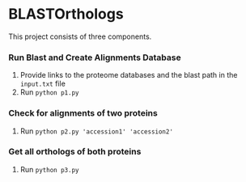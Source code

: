 # BLASTOrthologs

This project consists of three components.

### Run Blast and Create Alignments Database 
1. Provide links to the proteome databases and the blast path in the `input.txt` file
2. Run `python p1.py`

### Check for alignments of two proteins 
1. Run `python p2.py 'accession1' 'accession2'`

### Get all orthologs of both proteins 
1. Run `python p3.py`